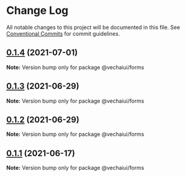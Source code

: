 # Change Log

All notable changes to this project will be documented in this file.
See [Conventional Commits](https://conventionalcommits.org) for commit guidelines.

## [0.1.4](https://github.com/vechai/vechaiui/compare/@vechaiui/forms@0.1.3...@vechaiui/forms@0.1.4) (2021-07-01)

**Note:** Version bump only for package @vechaiui/forms





## [0.1.3](https://github.com/vechai/vechaiui/compare/@vechaiui/forms@0.1.2...@vechaiui/forms@0.1.3) (2021-06-29)

**Note:** Version bump only for package @vechaiui/forms





## [0.1.2](https://github.com/vechai/vechaiui/compare/@vechaiui/forms@0.1.1...@vechaiui/forms@0.1.2) (2021-06-29)

**Note:** Version bump only for package @vechaiui/forms





## [0.1.1](https://github.com/vechai/vechaiui/compare/@vechaiui/forms@0.1.0...@vechaiui/forms@0.1.1) (2021-06-17)

**Note:** Version bump only for package @vechaiui/forms
